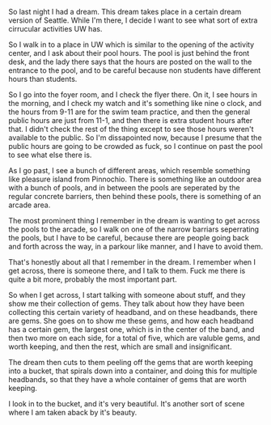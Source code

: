 So last night I had a dream. This dream takes place in a certain dream version
of Seattle. While I'm there, I decide I want to see what sort of extra
cirrucular activities UW has.

So I walk in to a place in UW which is similar to the opening of the activity
center, and I ask about their pool hours. The pool is just behind the front
desk, and the lady there says that the hours are posted on the wall to the
entrance to the pool, and to be careful because non students have different
hours than students.

So I go into the foyer room, and I check the flyer there. On it, I see hours in
the morning, and I check my watch and it's something like nine o clock, and the
hours from 9-11 are for the swim team practice, and then the general public
hours are just from 11-1, and then there is extra student hours after that. I
didn't check the rest of the thing except to see those hours weren't available
to the public. So I'm dissapointed now, because I presume that the public hours
are going to be crowded as fuck, so I continue on past the pool to see what
else there is.

As I go past, I see a bunch of different areas, which resemble something like
pleasure island from Pinnochio. There is something like an outdoor area with a
bunch of pools, and in between the pools are seperated by the regular concrete
barriers, then behind these pools, there is something of an arcade area.

The most prominent thing I remember in the dream is wanting to get across the
pools to the arcade, so I walk on one of the narrow barriars seperrating the
pools, but I have to be careful, because there are people going back and forth
across the way, in a parkour like manner, and I have to avoid them.

That's honestly about all that I remember in the dream. I remember when I get
across, there is someone there, and I talk to them. Fuck me there is quite a
bit more, probably the most important part.

So when I get across, I start talking with someone about stuff, and they show
me their collection of gems. They talk about how they have been collecting this
certain variety of headband, and on these headbands, there are gems. She goes
on to show me these gems, and how each headband has a certain gem, the largest
one, which is in the center of the band, and then two more on each side, for a
total of five, which are valuble gems, and worth keeping, and then the rest,
which are small and insignificant.

The dream then cuts to them peeling off the gems that are worth keeping into a
bucket, that spirals down into a container, and doing this for multiple
headbands, so that they have a whole container of gems that are worth keeping.

I look in to the bucket, and it's very beautiful. It's another sort of scene
where I am taken aback by it's beauty.
